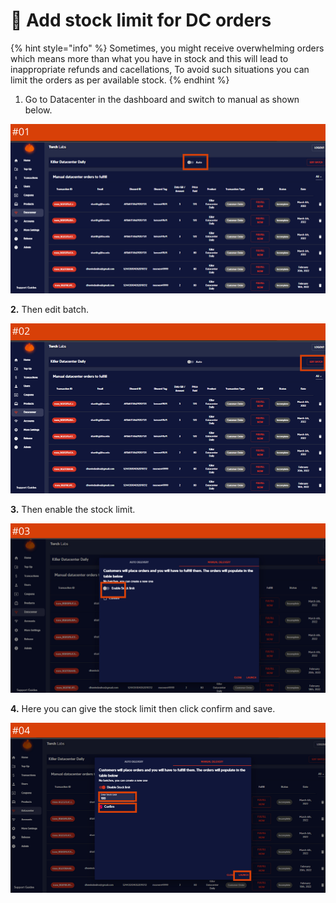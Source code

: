 # 🚧 Add stock limit for DC orders

{% hint style="info" %}
Sometimes, you might receive overwhelming orders which means more than what you have in stock and this will lead to inappropriate refunds and cacellations, To avoid such situations you can limit the orders as per available stock.
{% endhint %}

1. Go to Datacenter in the dashboard and switch to manual as shown below.

![](<../.gitbook/assets/1 (62) (4).png>)

**2.** Then edit batch.

![](<../.gitbook/assets/1 (63) (4).png>)

**3.** Then enable the stock limit.

![](<../.gitbook/assets/1 (64) (5).png>)

**4.** Here you can give the stock limit then click confirm and save.

![](<../.gitbook/assets/1 (65) (3).png>)
